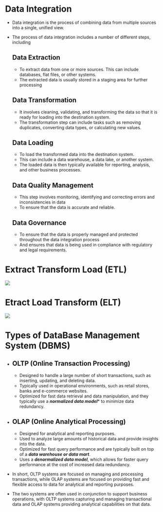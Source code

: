 # Data Integration
- Data integration is the process of combining data from multiple sources into a single, unified view. 
- The process of data integration includes a number of different steps, including
  ## Data Extraction
    - To extract data from one or more sources. This can include databases, flat files, or other systems.
    - The extracted data is usually stored in a staging area for further processing

  ## Data Transformation
    - It involves cleaning, validating, and transforming the data so that it is ready for loading into the destination system.
    - The transformation step can include tasks such as removing duplicates, converting data types, or calculating new values.

  ## Data Loading
    - To load the transformed data into the destination system. 
    - This can include a data warehouse, a data lake, or another system. 
    - The loaded data is then typically available for reporting, analysis, and other business processes.

  ## Data Quality Management
    - This step involves monitoring, identifying and correcting errors and inconsistencies in data
    - To ensure that the data is accurate and reliable.
  
  ## Data Governance
    - To ensure that the data is properly managed and protected throughout the data integration process
    - And ensures that data is being used in compliance with regulatory and legal requirements.

# Extract Transform Load (ETL)
<img src='https://panoply.io/uploads/versions/diagram4---x----750-328x---.jpg'>



# Etract Load Transform (ELT)
<img src='https://miro.medium.com/max/640/1*UAbW9DFAtSOqnz9-Mt2RSA.webp'>

# Types of DataBase Management System (DBMS)
- 
    ## OLTP (Online Transaction Processing)
    - Designed to handle a large number of short transactions, such as inserting, updating, and deleting data. 
    - Typically used in operational environments, such as retail stores, banks and e-commerce websites. 
    - Optimized for fast data retrieval and data manipulation, and they typically use a ***normalized data model**** to minimize data redundancy.

-
  ## OLAP (Online Analytical Processing)
    - Designed for analytical and reporting purposes.
    - Used to analyze large amounts of historical data and provide insights into the data. 
    - Optimized for fast query performance and are typically built on top of a ***data warehouse or data mart***. 
    - Uses a ***denormalized data model***, which allows for faster query performance at the cost of increased data redundancy.

- In short, OLTP systems are focused on managing and processing transactions, while OLAP systems are focused on providing fast and flexible access to data for analytical and reporting purposes. 
- The two systems are often used in conjunction to support business operations, with OLTP systems capturing and managing transactional data and OLAP systems providing analytical capabilities on that data.




